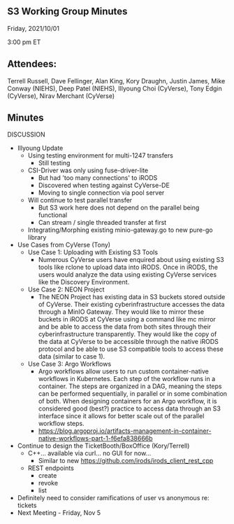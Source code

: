 ## S3 Working Group Minutes

Friday, 2021/10/01

3:00 pm ET

## Attendees:

Terrell Russell, Dave Fellinger, Alan King, Kory Draughn, Justin James, Mike Conway (NIEHS), Deep Patel (NIEHS), Illyoung Choi (CyVerse), Tony Edgin (CyVerse), Nirav Merchant (CyVerse)

## Minutes

DISCUSSION

 - Illyoung Update
   - Using testing environment for multi-1247 transfers
     - Still testing
   - CSI-Driver was only using fuse-driver-lite
     - But had 'too many connections' to iRODS
     - Discovered when testing against CyVerse-DE
     - Moving to single connection via pool server
   - Will continue to test parallel transfer
     - But S3 work here does not depend on the parallel being functional
     - Can stream / single threaded transfer at first
   - Integrating/Morphing existing minio-gateway.go to new pure-go library
 - Use Cases from CyVerse (Tony)
   - Use Case 1: Uploading with Existing S3 Tools
     - Numerous CyVerse users have enquired about using existing S3 tools like rclone to upload data into iRODS. Once in iRODS, the users would analyze the data using existing CyVerse services like the Discovery Environment.
   - Use Case 2: NEON Project 
     - The NEON Project has existing data in S3 buckets stored outside of CyVerse. Their existing cyberinfrastructure accesses the data through a MinIO Gateway. They would like to mirror these buckets in iRODS at CyVerse using a command like mc mirror and be able to access the data from both sites through their cyberinfrastructure transparently. They would like the copy of the data at CyVerse to be accessible through the native iRODS protocol and be able to use S3 compatible tools to access these data (similar to case 1).
   - Use Case 3: Argo Workflows
     - Argo workflows allow users to run custom container-native workflows in Kubernetes. Each step of the workflow runs in a container. The steps are organized in a DAG, meaning the steps can be performed sequentially, in parallel or in some combination of both. When designing containers for an Argo workflow, it is considered good (best?) practice to access data through an S3 interface since it allows for better scale out of the parallel workflow steps.
     - https://blog.argoproj.io/artifacts-management-in-container-native-workflows-part-1-f6efa838666b 
 - Continue to design the TicketBooth/BoxOffice (Kory/Terrell)
   - C++... available via curl... no GUI for now…
     - Similar to new https://github.com/irods/irods_client_rest_cpp 
   - REST endpoints
     - create
     - revoke
     - list
 - Definitely need to consider ramifications of user vs anonymous re: tickets
 - Next Meeting - Friday, Nov 5


